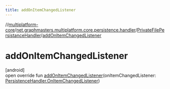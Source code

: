 ```yaml
---
title: addOnItemChangedListener
---
```

//[multiplatform-core](../../../index.html)/[net.graphmasters.multiplatform.core.persistence.handler](../index.html)/[PrivateFilePersistanceHandler](index.html)/[addOnItemChangedListener](add-on-item-changed-listener.html)



# addOnItemChangedListener



[android]\
open override fun [addOnItemChangedListener](add-on-item-changed-listener.html)(onItemChangedListener: [PersistenceHandler.OnItemChangedListener](../../net.graphmasters.multiplatform.core.persistence/-persistence-handler/-on-item-changed-listener/index.html))




